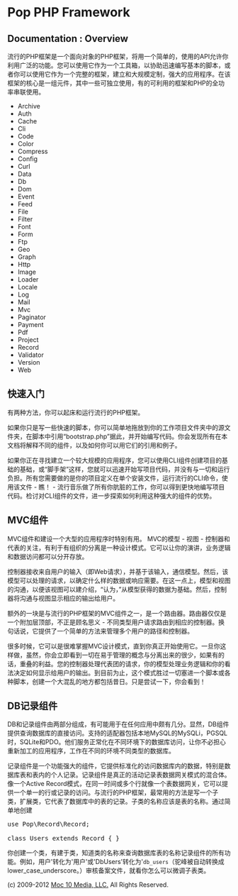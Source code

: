Pop PHP Framework
=================

Documentation : Overview
------------------------

流行的PHP框架是一个面向对象的PHP框架，将用一个简单的，使用的API允许你利用广泛的功能。您可以使用它作为一个工具箱，以协助迅速编写基本的脚本，或者你可以使用它作为一个完整的框架，建立和大规模定制，强大的应用程序。在该框架的核心是一组元件，其中一些可独立使用，有的可利用的框架和PHP的全功率串联使用。

* Archive
* Auth
* Cache
* Cli
* Code
* Color
* Compress
* Config
* Curl
* Data
* Db
* Dom
* Event
* Feed
* File
* Filter
* Font
* Form
* Ftp
* Geo
* Graph
* Http
* Image
* Loader
* Locale
* Log
* Mail
* Mvc
* Paginator
* Payment
* Pdf
* Project
* Record
* Validator
* Version
* Web

快速入门
-------

有两种方法，你可以起床和运行流行的PHP框架。

如果你只是写一些快速的脚本，你可以简单地拖放到你的工作项目文件夹中的源文件夹，在脚本中引用“bootstrap.php”据此，并开始编写代码。你会发现所有在本文档将解释不同的组件，以及如何你可以用它们的引用和例子。

如果你正在寻找建立一个较大规模的应用程序，您可以使用CLI组件创建项目的基础的基础，或“脚手架”这样，您就可以迅速开始写项目代码，并没有与一切和运行负担。所有您需要做的是你的项目定义在单个安装文件，运行流行的CLI命令，使用该文件 - 瞧！ - 流行音乐做了所有你肮脏的工作，你可以得到更快地编写项目代码。检讨对CLI组件的文件，进一步探索如何利用这种强大的组件的优势。

MVC组件
------

MVC组件和建设一个大型的应用程序时特别有用。 MVC的模型 - 视图 - 控制器和代表的关注，有利于有组织的分离是一种设计模式。它可以让你的演讲，业务逻辑和数据访问都可以分开存放。

控制器接收来自用户的输入（即Web请求），并基于该输入，通信模型。然后，该模型可以处理的请求，以确定什么样的数据或响应需要。在这一点上，模型和视图的沟通，以便该视图可以建介绍，“认为，”从模型获得的数据为基础。然后，控制器将沟通与视图显示相应的输出给用户。

额外的一块是与流行的PHP框架的MVC组件之一，是一个路由器。路由器仅仅是一个附加层顶部，不正是顾名思义 - 不同类型用户请求路由到相应的控制器。换句话说，它提供了一个简单的方法来管理多个用户的路径和控制器。

很多时候，它可以是很难掌握MVC设计模式，直到你真正开始使用它。一旦你这样做，虽然，你会立即看到一切在易于管理的概念与分离出来的很少，如果有的话，重叠的利益。您的控制器处理代表团的请求，你的模型处理业务逻辑和你的看法决定如何显示给用户的输出。到目前为止，这个模式胜过一切塞进一个脚本或各种脚本，创建一个大混乱的地方都包括昔日。只是尝试一下，你会看到！

DB记录组件
---------

DB和记录组件由两部分组成，有可能用于在任何应用中颇有几分。显然，DB组件提供查询数据库的直接访问。支持的适配器包括本地MySQL的MySQLi，PGSQL时，SQLite和PDO。他们服务正常化在不同环境下的数据库访问，让你不必担心重新加工的应用程序，工作在不同的环境不同类型的数据库。

记录组件是一个功能强大的组件，它提供标准化的访问数据库内的数据，特别是数据库表和表内的个人记录。记录组件是真正的活动记录表数据网关模式的混合体。像一个Active Record模式，在同一时间或多个行就像一个表数据网关，它可以提供一个单一的行或记录的访问。与流行的PHP框架，最常用的方法是写一个子类，扩展类，它代表了数据库中的表的记录。子类的名称应该是表的名称。通过简单地创建

<pre>
use Pop\Record\Record;

class Users extends Record { }
</pre>

你创建一个类，有建于类，知道类的名称来查询数据库表的名称记录组件的所有功能。例如，用户'转化为'用户'或'DbUsers'转化为'`db_users`（驼峰被自动转换成lower_case_underscore。）审核备案文件，就看你怎么可以微调子表类。

(c) 2009-2012 [Moc 10 Media, LLC.](http://www.moc10media.com) All Rights Reserved.
